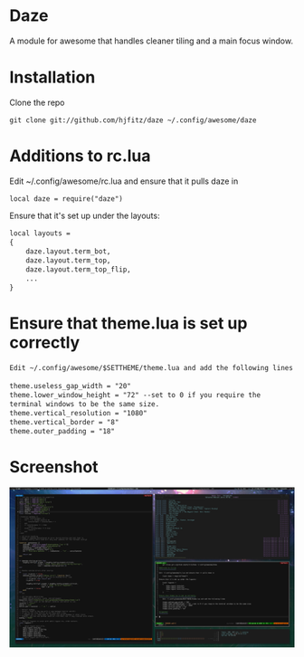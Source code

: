 Daze
====

A module for awesome that handles cleaner tiling and a main focus window.

Installation
=============

Clone the repo

    git clone git://github.com/hjfitz/daze ~/.config/awesome/daze

Additions to rc.lua
===================

Edit ~/.config/awesome/rc.lua and ensure that it pulls daze in

    local daze = require("daze") 

Ensure that it's set up under the layouts:

    local layouts =
    {
        daze.layout.term_bot,
        daze.layout.term_top,
        daze.layout.term_top_flip,
        ...
    }

Ensure that theme.lua is set up correctly
=========================================
    Edit ~/.config/awesome/$SETTHEME/theme.lua and add the following lines

    theme.useless_gap_width = "20"
    theme.lower_window_height = "72" --set to 0 if you require the terminal windows to be the same size.
    theme.vertical_resolution = "1080"
    theme.vertical_border = "8"
    theme.outer_padding = "18"

Screenshot
==========

![Daze in action](screenshot.png)
